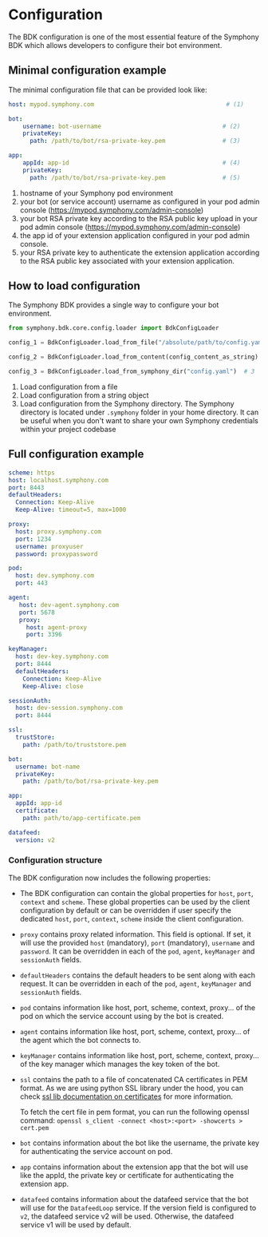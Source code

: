 # Configuration

The BDK configuration is one of the most essential feature of the Symphony BDK which allows developers to configure 
their bot environment.

## Minimal configuration example
The minimal configuration file that can be provided look like:
```yaml
host: mypod.symphony.com                                     # (1)

bot: 
    username: bot-username                                  # (2)
    privateKey:
      path: /path/to/bot/rsa-private-key.pem                # (3)

app:
    appId: app-id                                           # (4)
    privateKey:
      path: /path/to/bot/rsa-private-key.pem                # (5)
```
1. hostname of your Symphony pod environment
2. your bot (or service account) username as configured in your pod admin console (https://mypod.symphony.com/admin-console)
3. your bot RSA private key according to the RSA public key upload in your pod admin console (https://mypod.symphony.com/admin-console)
4. the app id of your extension application configured in your pod admin console.
5. your RSA private key to authenticate the extension application according to the RSA public key associated with your extension application.

## How to load configuration
The Symphony BDK provides a single way to configure your bot environment.

```python
from symphony.bdk.core.config.loader import BdkConfigLoader

config_1 = BdkConfigLoader.load_from_file("/absolute/path/to/config.yaml")  # 1

config_2 = BdkConfigLoader.load_from_content(config_content_as_string)  # 2

config_3 = BdkConfigLoader.load_from_symphony_dir("config.yaml")  # 3
```
1. Load configuration from a file
2. Load configuration from a string object
3. Load configuration from the Symphony directory. The Symphony directory is located under `.symphony` folder in your
   home directory. It can be useful when you don't want to share your own Symphony credentials within your project
   codebase

## Full configuration example
```yaml
scheme: https
host: localhost.symphony.com
port: 8443
defaultHeaders:
  Connection: Keep-Alive
  Keep-Alive: timeout=5, max=1000

proxy:
  host: proxy.symphony.com
  port: 1234
  username: proxyuser
  password: proxypassword

pod:
  host: dev.symphony.com
  port: 443

agent:
   host: dev-agent.symphony.com
   port: 5678
   proxy:
     host: agent-proxy
     port: 3396

keyManager:
  host: dev-key.symphony.com
  port: 8444
  defaultHeaders:
    Connection: Keep-Alive
    Keep-Alive: close

sessionAuth:
  host: dev-session.symphony.com
  port: 8444

ssl:
  trustStore:
    path: /path/to/truststore.pem

bot:
  username: bot-name
  privateKey:
    path: /path/to/bot/rsa-private-key.pem

app:
  appId: app-id
  certificate:
    path: path/to/app-certificate.pem

datafeed:
  version: v2
```

### Configuration structure

The BDK configuration now includes the following properties:
- The BDK configuration can contain the global properties for `host`, `port`, `context` and `scheme`.
These global properties can be used by the client configuration by default or can be overridden if
user specify the dedicated `host`, `port`, `context`, `scheme` inside the client configuration.
- `proxy` contains proxy related information. This field is optional.
If set, it will use the provided `host` (mandatory), `port` (mandatory), `username` and `password`.
It can be overridden in each of the `pod`, `agent`, `keyManager` and `sessionAuth` fields.
- `defaultHeaders` contains the default headers to be sent along with each request.
  It can be overridden in each of the `pod`, `agent`, `keyManager` and `sessionAuth` fields.
- `pod` contains information like host, port, scheme, context, proxy... of the pod on which
the service account using by the bot is created.
- `agent` contains information like host, port, scheme, context, proxy... of the agent which
the bot connects to.
- `keyManager` contains information like host, port, scheme, context, proxy... of the key
manager which manages the key token of the bot.
- `ssl` contains the path to a file of concatenated CA certificates in PEM format. As we are using python SSL library
  under the hood, you can check
  [ssl lib documentation on certificates](https://docs.python.org/3/library/ssl.html#certificates) for more information.

  To fetch the cert file in pem format, you can run the following openssl command: `openssl s_client -connect <host>:<port> -showcerts > cert.pem`
- `bot` contains information about the bot like the username, the private key for authenticating the service account
  on pod.
- `app` contains information about the extension app that the bot will use like
the appId, the private key or certificate for authenticating the extension app.
- `datafeed` contains information about the datafeed service that the bot will use for the `DatafeedLoop` service.
If the version field is configured to `v2`, the datafeed service v2 will be used. Otherwise, the datafeed service v1 
will be used by default.
